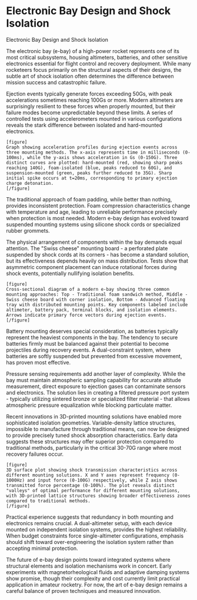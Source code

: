 # Electronic Bay Design and Shock Isolation

Electronic Bay Design and Shock Isolation

The electronic bay (e-bay) of a high-power rocket represents one of its most critical subsystems, housing altimeters, batteries, and other sensitive electronics essential for flight control and recovery deployment. While many rocketeers focus primarily on the structural aspects of their designs, the subtle art of shock isolation often determines the difference between mission success and catastrophic failure.

Ejection events typically generate forces exceeding 50Gs, with peak accelerations sometimes reaching 100Gs or more. Modern altimeters are surprisingly resilient to these forces when properly mounted, but their failure modes become unpredictable beyond these limits. A series of controlled tests using accelerometers mounted in various configurations reveals the stark difference between isolated and hard-mounted electronics.

```
[figure]
Graph showing acceleration profiles during ejection events across three mounting methods. The x-axis represents time in milliseconds (0-100ms), while the y-axis shows acceleration in Gs (0-150G). Three distinct curves are plotted: hard-mounted (red, showing sharp peaks reaching 140G), foam-isolated (blue, peaks reduced to 60G), and suspension-mounted (green, peaks further reduced to 35G). Sharp initial spike occurs at t=20ms, corresponding to primary ejection charge detonation.
[/figure]
```

The traditional approach of foam padding, while better than nothing, provides inconsistent protection. Foam compression characteristics change with temperature and age, leading to unreliable performance precisely when protection is most needed. Modern e-bay design has evolved toward suspended mounting systems using silicone shock cords or specialized rubber grommets.

The physical arrangement of components within the bay demands equal attention. The "Swiss cheese" mounting board - a perforated plate suspended by shock cords at its corners - has become a standard solution, but its effectiveness depends heavily on mass distribution. Tests show that asymmetric component placement can induce rotational forces during shock events, potentially nullifying isolation benefits.

```
[figure]
Cross-sectional diagram of a modern e-bay showing three common mounting approaches: Top - Traditional foam sandwich method, Middle - Swiss cheese board with corner isolation, Bottom - Advanced floating tray with distributed mounting points. Key components labeled include altimeter, battery pack, terminal blocks, and isolation elements. Arrows indicate primary force vectors during ejection events.
[/figure]
```

Battery mounting deserves special consideration, as batteries typically represent the heaviest components in the bay. The tendency to secure batteries firmly must be balanced against their potential to become projectiles during recovery events. A dual-constraint system, where batteries are softly suspended but prevented from excessive movement, has proven most effective.

Pressure sensing requirements add another layer of complexity. While the bay must maintain atmospheric sampling capability for accurate altitude measurement, direct exposure to ejection gases can contaminate sensors and electronics. The solution lies in creating a filtered pressure port system - typically utilizing sintered bronze or specialized filter material - that allows atmospheric pressure equalization while blocking particulate matter.

Recent innovations in 3D-printed mounting solutions have enabled more sophisticated isolation geometries. Variable-density lattice structures, impossible to manufacture through traditional means, can now be designed to provide precisely tuned shock absorption characteristics. Early data suggests these structures may offer superior protection compared to traditional methods, particularly in the critical 30-70G range where most recovery failures occur.

```
[figure]
3D surface plot showing shock transmission characteristics across different mounting solutions. X and Y axes represent frequency (0-1000Hz) and input force (0-100G) respectively, while Z axis shows transmitted force percentage (0-100%). The plot reveals distinct "valleys" of optimal performance for different mounting solutions, with 3D-printed lattice structures showing broader effectiveness zones compared to traditional methods.
[/figure]
```

Practical experience suggests that redundancy in both mounting and electronics remains crucial. A dual-altimeter setup, with each device mounted on independent isolation systems, provides the highest reliability. When budget constraints force single-altimeter configurations, emphasis should shift toward over-engineering the isolation system rather than accepting minimal protection.

The future of e-bay design points toward integrated systems where structural elements and isolation mechanisms work in concert. Early experiments with magnetorheological fluids and adaptive damping systems show promise, though their complexity and cost currently limit practical application in amateur rocketry. For now, the art of e-bay design remains a careful balance of proven techniques and measured innovation.